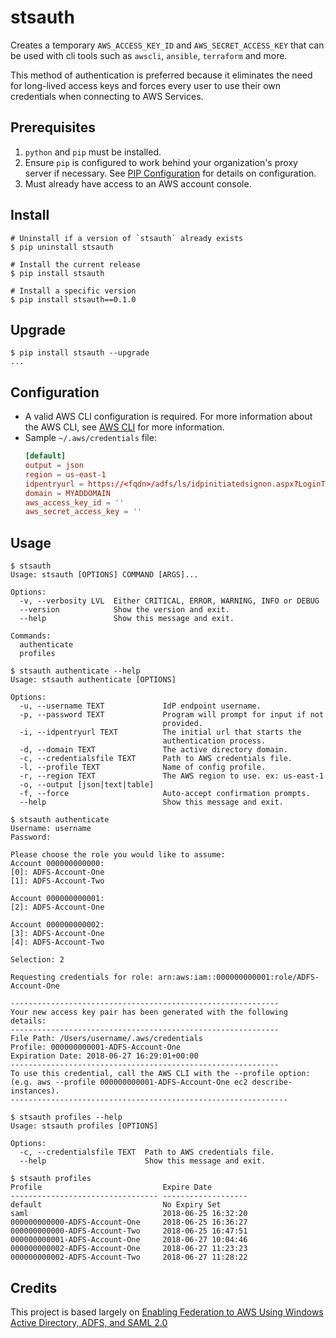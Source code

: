 # stsauth

Creates a temporary `AWS_ACCESS_KEY_ID` and `AWS_SECRET_ACCESS_KEY` that can be used with cli tools such as `awscli`, `ansible`, `terraform` and more.

This method of authentication is preferred because it eliminates the need for long-lived access keys and forces every user to use their own credentials when connecting to AWS Services.

## Prerequisites

1. `python` and `pip` must be installed.
1. Ensure `pip` is configured to work behind your organization's proxy server if necessary. See [PIP Configuration](https://pip.pypa.io/en/stable/user_guide/#configuration) for details on configuration.
1. Must already have access to an AWS account console.

## Install

```shell
# Uninstall if a version of `stsauth` already exists
$ pip uninstall stsauth

# Install the current release
$ pip install stsauth

# Install a specific version
$ pip install stsauth==0.1.0
```

## Upgrade

```shell
$ pip install stsauth --upgrade
...
```

## Configuration

- A valid AWS CLI configuration is required. For more information about the AWS CLI, see [AWS CLI](https://docs.aws.amazon.com/cli/latest/userguide/cli-chap-welcome.html) for more information.
- Sample `~/.aws/credentials` file:
    ```conf
    [default]
    output = json
    region = us-east-1
    idpentryurl = https://<fqdn>/adfs/ls/idpinitiatedsignon.aspx?LoginToRP=urn:amazon:webservices
    domain = MYADDOMAIN
    aws_access_key_id = ''
    aws_secret_access_key = ''
    ```

## Usage

```shell
$ stsauth
Usage: stsauth [OPTIONS] COMMAND [ARGS]...

Options:
  -v, --verbosity LVL  Either CRITICAL, ERROR, WARNING, INFO or DEBUG
  --version            Show the version and exit.
  --help               Show this message and exit.

Commands:
  authenticate
  profiles

$ stsauth authenticate --help
Usage: stsauth authenticate [OPTIONS]

Options:
  -u, --username TEXT             IdP endpoint username.
  -p, --password TEXT             Program will prompt for input if not
                                  provided.
  -i, --idpentryurl TEXT          The initial url that starts the
                                  authentication process.
  -d, --domain TEXT               The active directory domain.
  -c, --credentialsfile TEXT      Path to AWS credentials file.
  -l, --profile TEXT              Name of config profile.
  -r, --region TEXT               The AWS region to use. ex: us-east-1
  -o, --output [json|text|table]
  -f, --force                     Auto-accept confirmation prompts.
  --help                          Show this message and exit.

$ stsauth authenticate
Username: username
Password:

Please choose the role you would like to assume:
Account 000000000000:
[0]: ADFS-Account-One
[1]: ADFS-Account-Two

Account 000000000001:
[2]: ADFS-Account-One

Account 000000000002:
[3]: ADFS-Account-One
[4]: ADFS-Account-Two

Selection: 2

Requesting credentials for role: arn:aws:iam::000000000001:role/ADFS-Account-One

------------------------------------------------------------
Your new access key pair has been generated with the following details:
------------------------------------------------------------
File Path: /Users/username/.aws/credentials
Profile: 000000000001-ADFS-Account-One
Expiration Date: 2018-06-27 16:29:01+00:00
------------------------------------------------------------
To use this credential, call the AWS CLI with the --profile option:
(e.g. aws --profile 000000000001-ADFS-Account-One ec2 describe-instances).
--------------------------------------------------------------

$ stsauth profiles --help
Usage: stsauth profiles [OPTIONS]

Options:
  -c, --credentialsfile TEXT  Path to AWS credentials file.
  --help                      Show this message and exit.

$ stsauth profiles
Profile                           Expire Date
--------------------------------- -------------------
default                           No Expiry Set
saml                              2018-06-25 16:32:20
000000000000-ADFS-Account-One     2018-06-25 16:36:27
000000000000-ADFS-Account-Two     2018-06-25 16:47:51
000000000001-ADFS-Account-One     2018-06-27 10:04:46
000000000002-ADFS-Account-One     2018-06-27 11:23:23
000000000002-ADFS-Account-Two     2018-06-27 11:28:22
```

## Credits

This project is based largely on [Enabling Federation to AWS Using Windows Active Directory, ADFS, and SAML 2.0](https://aws.amazon.com/blogs/security/enabling-federation-to-aws-using-windows-active-directory-adfs-and-saml-2-0/)